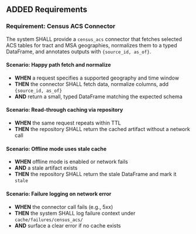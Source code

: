 ## ADDED Requirements

### Requirement: Census ACS Connector

The system SHALL provide a `census_acs` connector that fetches selected ACS tables for tract and MSA geographies, normalizes them to a typed DataFrame, and annotates outputs with `{source_id, as_of}`.

#### Scenario: Happy path fetch and normalize

- **WHEN** a request specifies a supported geography and time window
- **THEN** the connector SHALL fetch data, normalize columns, add `{source_id, as_of}`
- **AND** return a small, typed DataFrame matching the expected schema

#### Scenario: Read‑through caching via repository

- **WHEN** the same request repeats within TTL
- **THEN** the repository SHALL return the cached artifact without a network call

#### Scenario: Offline mode uses stale cache

- **WHEN** offline mode is enabled or network fails
- **AND** a stale artifact exists
- **THEN** the repository SHALL return the stale DataFrame and mark it `stale`

#### Scenario: Failure logging on network error

- **WHEN** the connector call fails (e.g., 5xx)
- **THEN** the system SHALL log failure context under `cache/failures/census_acs/`
- **AND** surface a clear error if no cache exists
